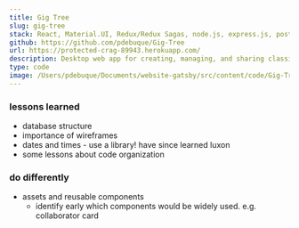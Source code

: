 ```yaml
---
title: Gig Tree
slug: gig-tree
stack: React, Material.UI, Redux/Redux Sagas, node.js, express.js, postgreSQL
github: https://github.com/pdebuque/Gig-Tree
url: https://protected-crag-89943.herokuapp.com/
description: Desktop web app for creating, managing, and sharing classical music projects
type: code
image: /Users/pdebuque/Documents/website-gatsby/src/content/code/Gig-Tree.md
---
```


### lessons learned
- database structure
- importance of wireframes
- dates and times - use a library! have since learned luxon
- some lessons about code organization

### do differently
- assets and reusable components
  - identify early which components would be widely used. e.g. collaborator card